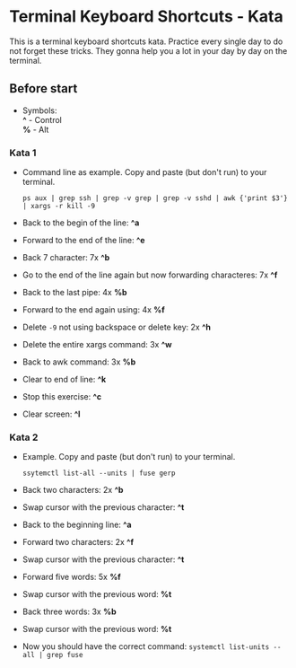 # Terminal Keyboard Shortcuts - Kata

This is a terminal keyboard shortcuts kata. Practice every single day to do not forget these tricks.
They gonna help you a lot in your day by day on the terminal.

## Before start

- Symbols:  
    **^** - Control  
    **%** - Alt  


### Kata 1

- Command line as example. Copy and paste (but don't run) to your terminal.
    ```
    ps aux | grep ssh | grep -v grep | grep -v sshd | awk {'print $3'} | xargs -r kill -9
    ```

- Back to the begin of the line: **^a**
- Forward to the end of the line: **^e**
- Back 7 character: 7x **^b**
- Go to the end of the line again but now forwarding characteres: 7x **^f**
- Back to the last pipe: 4x **%b**
- Forward to the end again using: 4x **%f**
- Delete `-9` not using backspace or delete key: 2x **^h**
- Delete the entire xargs command: 3x **^w**
- Back to awk command: 3x **%b**
- Clear to end of line: **^k**
- Stop this exercise: **^c**
- Clear screen: **^l**


### Kata 2

- Example. Copy and paste (but don't run) to your terminal.
    ```
    ssytemctl list-all --units | fuse gerp
    ```

- Back two characters: 2x **^b**
- Swap cursor with the previous character: **^t**
- Back to the beginning line: **^a**
- Forward two characters: 2x **^f**
- Swap cursor with the previous character: **^t**
- Forward five words: 5x **%f**
- Swap cursor with the previous word: **%t**
- Back three words: 3x **%b**
- Swap cursor with the previous word: **%t**

- Now you should have the correct command: `systemctl list-units --all | grep fuse`

